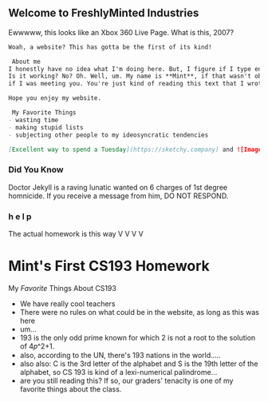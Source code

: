 ## Welcome to FreshlyMinted Industries

Ewwwww, this looks like an Xbox 360 Live Page. What is this, 2007?



```markdown
Woah, a website? This has gotta be the first of its kind!

 About me
I honestly have no idea what I'm doing here. But, I figure if I type enough here, you probably won't read it all... 
Is it working? No? Oh. Well, um. My name is **Mint**, if that wasn't obvious. It's nice to meet you! Or. It would be,
if I was meeting you. You're just kind of reading this text that I wrote days ago. Awful weather we're having, huh?

Hope you enjoy my website.

 My Favorite Things
- wasting time
- making stupid lists
- subjecting other people to my ideosyncratic tendencies

[Excellent way to spend a Tuesday](https://sketchy.company) and ![Image](https://i.ytimg.com/vi/tSSCm2TizBw/hqdefault.jpg)
```


### Did You Know

Doctor Jekyll is a raving lunatic wanted on 6 charges of 1st degree homnicide. If you receive a message from him, DO NOT RESPOND. 

### h e l p


The actual homework is this way  V V V V 



# Mint's First CS193 Homework

My *Favorite* Things About CS193
- We have really cool teachers
- There were no rules on what could be in the website, as long as this was here
- um...
- 193 is the only odd prime known for which 2 is not a root to the solution of 4𝑝^2+1.
- also, according to the UN, there's 193 nations in the world.....
- also also: C is the 3rd letter of the alphabet and S is the 19th letter of the alphabet, so CS 193 is kind of a lexi-numerical palindrome...
- are you still reading this? If so, our graders' tenacity is one of my favorite things about the class.
